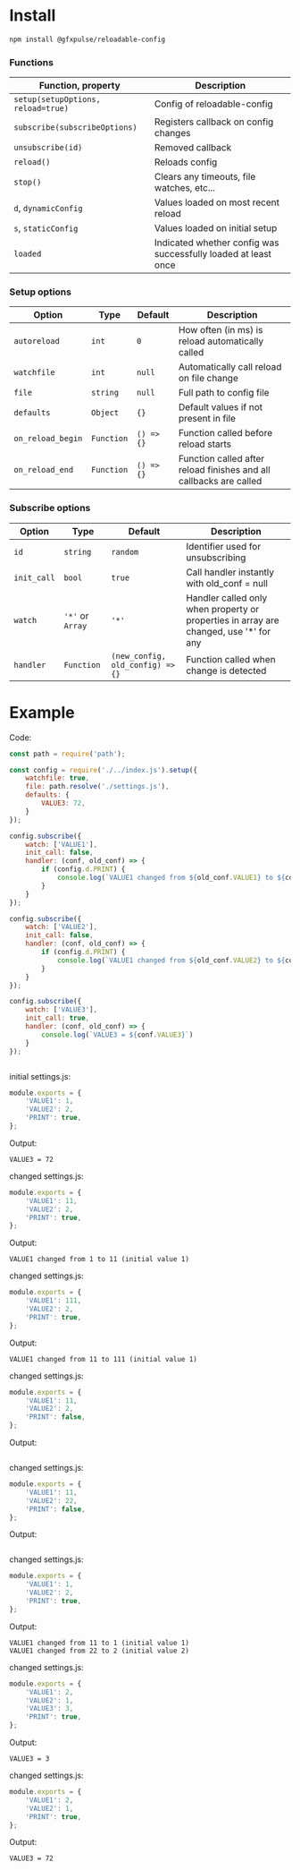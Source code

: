 # Install

```sh
npm install @gfxpulse/reloadable-config
```
### Functions

| Function, property |  Description |
|--------|---------------------------------|
| `setup(setupOptions, reload=true)`| Config of reloadable-config |
| `subscribe(subscribeOptions)` | Registers callback on config changes |
| `unsubscribe(id)` | Removed callback |
| `reload()` | Reloads config |
| `stop()` | Clears any timeouts, file watches, etc... |
| `d`, `dynamicConfig` | Values loaded on most recent reload |
| `s`, `staticConfig` | Values loaded on initial setup |
| `loaded` | Indicated whether config was successfully loaded at least once |

### Setup options

| Option | Type | Default | Description |
|--------|------|---------|-------------|
| `autoreload` | `int` | `0` | How often (in ms) is reload automatically called |
| `watchfile` | `int` | `null` | Automatically call reload on file change |
| `file` | `string` | `null` | Full path to config file |
| `defaults` | `Object` | `{}` | Default values if not present in file |
| `on_reload_begin` | `Function` | `() => {}` | Function called before reload starts |
| `on_reload_end` | `Function` | `() => {}` | Function called after reload finishes and all callbacks are called |

### Subscribe options

| Option | Type | Default | Description |
|--------|------|---------|-------------|
| `id` | `string` | `random` | Identifier used for unsubscribing |
| `init_call` | `bool` | `true` | Call handler instantly with old_conf = null |
| `watch` | `'*'` or `Array`  | `'*'` | Handler called only when property or properties in array are changed, use '*' for any |
| `handler` | `Function` | `(new_config, old_config) => {}` | Function called when change is detected |

# Example
Code:

```js
const path = require('path');

const config = require('./../index.js').setup({
    watchfile: true,
    file: path.resolve('./settings.js'),
    defaults: {
        VALUE3: 72,
    }
});

config.subscribe({
    watch: ['VALUE1'],
    init_call: false,
    handler: (conf, old_conf) => {
        if (config.d.PRINT) {
            console.log(`VALUE1 changed from ${old_conf.VALUE1} to ${conf.VALUE1} (initial value ${config.s.VALUE1})`)
        }
    }
});

config.subscribe({
    watch: ['VALUE2'],
    init_call: false,
    handler: (conf, old_conf) => {
        if (config.d.PRINT) {
            console.log(`VALUE1 changed from ${old_conf.VALUE2} to ${conf.VALUE2} (initial value ${config.s.VALUE2})`)
        }
    }
});

config.subscribe({
    watch: ['VALUE3'],
    init_call: true,
    handler: (conf, old_conf) => {
        console.log(`VALUE3 = ${conf.VALUE3}`)
    }
});



```
initial settings.js:
```js
module.exports = {
    'VALUE1': 1,
    'VALUE2': 2,
    'PRINT': true,
};
````

Output:
```
VALUE3 = 72
```
changed settings.js:
```js
module.exports = {
    'VALUE1': 11,
    'VALUE2': 2,
    'PRINT': true,
};
````
Output:
```
VALUE1 changed from 1 to 11 (initial value 1)
```
changed settings.js:
```js
module.exports = {
    'VALUE1': 111,
    'VALUE2': 2,
    'PRINT': true,
};
````
Output:
```
VALUE1 changed from 11 to 111 (initial value 1)
```
changed settings.js:
```js
module.exports = {
    'VALUE1': 11,
    'VALUE2': 2,
    'PRINT': false,
};
````
Output:
```
```
changed settings.js:
```js
module.exports = {
    'VALUE1': 11,
    'VALUE2': 22,
    'PRINT': false,
};
````
Output:
```
```
changed settings.js:
```js
module.exports = {
    'VALUE1': 1,
    'VALUE2': 2,
    'PRINT': true,
};
````
Output:
```
VALUE1 changed from 11 to 1 (initial value 1)
VALUE1 changed from 22 to 2 (initial value 2)
```

changed settings.js:
```js
module.exports = {
    'VALUE1': 2,
    'VALUE2': 1,
    'VALUE3': 3,
    'PRINT': true,
};
````
Output:
```
VALUE3 = 3
```

changed settings.js:
```js
module.exports = {
    'VALUE1': 2,
    'VALUE2': 1,
    'PRINT': true,
};
````
Output:
```
VALUE3 = 72
```